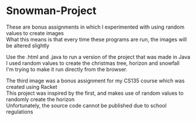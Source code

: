 # Snowman-Project
These are bonus assignments in which I experimented with using random values to create images            
What this means is that every time these programs are run, the images will be altered slightly                                                              

Use the .html and .java to run a version of the project that was made in Java
I used random values to create the christmas tree, horizon and snowfall        
I'm trying to make it run directly from the browser.      

The third image was a bonus assignment for my CS135 course which was created using Racket                           
This project was inspired by the first, and makes use of random values to randomly create the horizon                    
Unfortunately, the source code cannot be published due to school regulations
